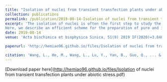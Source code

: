 ```yaml
---
title: "Isolation of nuclei from transient transfection plants under abiotic stress"
collection: publications
permalink: /publication/2019-08-14-Isolation of nuclei from transient transfection plants under abiotic stress
excerpt: 'The isolation of nuclei is often the first step to study the processes such as protein–DNA regulation and interactions. Therefore, rapidly obtaining nuclei from woody plants with relatively high purity and minimal contamination is highly desirable. Many methods have been mainly employed in animal tissues because the plant cell wall represents an obstacle for the extraction of nuclei. The knowledge of nuclei of plant is less advanced than that of animals. Nevertheless, with the currently available techniques for nuclear isolation from whole plants, satisfactory yield of intact nuclei cannot be achieved because nuclei and protoplasts are more fragile during liquid nitrogen grinding and they have delicate plasma membranes that are suscep tible to bursting when subject to mechanical shock. Therefore, it is very important to develop new methods that have reduced damage to the nuclei. 
Here, we describe an efficient scheme for the preparation of pure and intact nuclei using protoplasts as a system. The basic technique applies to a variety of protoplast types and is expected to facilitate the experiments in many plants. It is based on co cultivation of total Betula platyphylla. Target gene is taken into B. platyphylla using Agrobacterium vector system. Transient gene expression system offers several advantages over stable expression. For instance, transient gene expression is simple and easy to perform by virtue of its time and labor efficiency [1]. The purpose of this protocol is not only to complete the stress but also to obtain high quality nuclei and nuclear DNA yields.'
date: 2019-08-14
venue: 'Acta biochimica et biophysica Sinica, 51(9) 2019 IF(2020)=3.848 CiteScore：Q2'

paperurl: 'http://hemiao96.github.io/files/Isolation of nuclei from transient transfection plants under abiotic stress.pdf'

citation: 'Wang, L., He, M., Wang, L., Lu, Y., Yan, B., Guo, Q., ... & Chen, B. (2019). Isolation of nuclei from transient transfection plants under abiotic stress. Acta biochimica et biophysica Sinica, 51(9), 976-979.'
---
```


[Download paper here](http://hemiao96.github.io/files/Isolation of nuclei from transient transfection plants under abiotic stress.pdf)

